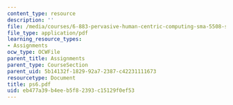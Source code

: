 ```yaml
---
content_type: resource
description: ''
file: /media/courses/6-883-pervasive-human-centric-computing-sma-5508-spring-2006/eb477a39b4eeb5f82393c15129f0ef53_ps6.pdf
file_type: application/pdf
learning_resource_types:
- Assignments
ocw_type: OCWFile
parent_title: Assignments
parent_type: CourseSection
parent_uid: 5b14132f-1829-92a7-2387-c42231111673
resourcetype: Document
title: ps6.pdf
uid: eb477a39-b4ee-b5f8-2393-c15129f0ef53
---
```


